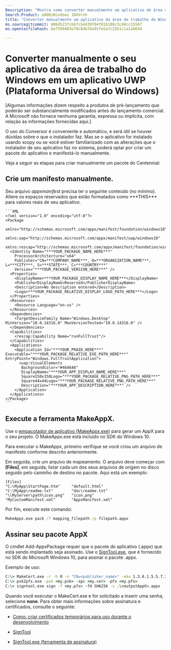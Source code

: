 ```yaml
---
Description: "Mostra como converter manualmente um aplicativo de área de trabalho do Windows (Win32, WPF e Windows Forms) em um aplicativo UWP (Plataforma Universal do Windows)."
Search.Product: eADQiWindows 10XVcnh
title: "Converter manualmente um aplicativo da área de trabalho do Windows em um aplicativo UWP (Plataforma Universal do Windows)"
ms.sourcegitcommit: 606d5237cb67cb4439704f81b180c3c48cc1556f
ms.openlocfilehash: be7599403e78c8db7ba91fe5a7c25b1c1a1ab644

---
```


# Converter manualmente o seu aplicativo da área de trabalho do Windows em um aplicativo UWP (Plataforma Universal do Windows)

\[Algumas informações dizem respeito a produtos de pré-lançamento que poderão ser substancialmente modificados antes do lançamento comercial. A Microsoft não fornece nenhuma garantia, expressa ou implícita, com relação às informações fornecidas aqui.\]

O uso do Conversor é conveniente e automático, e será útil se houver dúvidas sobre o que o instalador faz. Mas se o aplicativo for instalado usando xcopy ou se você estiver familiarizado com as alterações que o instalador de seu aplicativo faz no sistema, poderá optar por criar um pacote do aplicativo e manifestá-lo manualmente.

Veja a seguir as etapas para criar manualmente um pacote do Centennial:

## Crie um manifesto manualmente.

Seu arquivo _appxmanifest_ precisa ter o seguinte conteúdo (no mínimo). Altere os espaços reservados que estão formatados como \*\*\*THIS\*\*\* para valores reais de seu aplicativo.

    ```XML
    <?xml version="1.0" encoding="utf-8"?>
    <Package
       xmlns="http://schemas.microsoft.com/appx/manifest/foundation/windows10"
       xmlns:uap="http://schemas.microsoft.com/appx/manifest/uap/windows10"
       xmlns:rescap="http://schemas.microsoft.com/appx/manifest/foundation/windows10/restrictedcapabilities">
      <Identity Name="***YOUR_PACKAGE_NAME_HERE***"
        ProcessorArchitecture="x64"
        Publisher="CN=***COMPANY_NAME***, O=***ORGANIZATION_NAME***, L=***CITY***, S=***STATE***, C=***COUNTRY***"
        Version="***YOUR_PACKAGE_VERSION_HERE***" />
      <Properties>
        <DisplayName>***YOUR_PACKAGE_DISPLAY_NAME_HERE***</DisplayName>
        <PublisherDisplayName>Reserved</PublisherDisplayName>
        <Description>No description entered</Description>
        <Logo>***YOUR_PACKAGE_RELATIVE_DISPLAY_LOGO_PATH_HERE***</Logo>
      </Properties>
      <Resources>
        <Resource Language="en-us" />
      </Resources>
      <Dependencies>
        <TargetDeviceFamily Name="Windows.Desktop" MinVersion="10.0.14316.0" MaxVersionTested="10.0.14316.0" />
      </Dependencies>
      <Capabilities>
        <rescap:Capability Name="runFullTrust"/>
      </Capabilities>
      <Applications>
        <Application Id="***YOUR_PRAID_HERE***" Executable="***YOUR_PACKAGE_RELATIVE_EXE_PATH_HERE***" EntryPoint="Windows.FullTrustApplication">
          <uap:VisualElements
           BackgroundColor="#464646"
           DisplayName="***YOUR_APP_DISPLAY_NAME_HERE***"
           Square150x150Logo="***YOUR_PACKAGE_RELATIVE_PNG_PATH_HERE***"
           Square44x44Logo="***YOUR_PACKAGE_RELATIVE_PNG_PATH_HERE***"
           Description="***YOUR_APP_DESCRIPTION_HERE***" />
        </Application>
      </Applications>
    </Package>
    ```

## Execute a ferramenta MakeAppX.

Use o [empacotador de aplicativo (MakeAppx.exe)](https://msdn.microsoft.com/library/windows/desktop/hh446767(v=vs.85).aspx) para gerar um AppX para o seu projeto. O MakeAppx.exe está incluído no SDK do Windows 10. 

Para executar o MakeAppx, primeiro verifique se você criou um arquivo de manifesto conforme descrito anteriormente. 

Em seguida, crie um arquivo de mapeamento. O arquivo deve começar com **[Files]**, em seguida, listar cada um dos seus arquivos de origem no disco seguido pelo caminho de destino no pacote. Aqui está um exemplo: 

```
[Files]
"C:\MyApp\StartPage.htm"     "default.html"
"C:\MyApp\readme.txt"        "doc\readme.txt"
"\\MyServer\path\icon.png"   "icon.png"
"MyCustomManifest.xml"       "AppxManifest.xml"
```

Por fim, execute este comando: 

```cmd
MakeAppx.exe pack /f mapping_filepath /p filepath.appx
```

## Assinar seu pacote AppX

O cmdlet Add-AppxPackage requer que o pacote do aplicativo (.appx) que está sendo implantado seja assinado. Use o [SignTool.exe](https://msdn.microsoft.com/library/windows/desktop/aa387764(v=vs.85).aspx), que é fornecido no SDK do Microsoft Windows 10, para assinar o pacote .appx.

Exemplo de uso: 

```cmd
C:\> MakeCert.exe -r -h 0 -n "CN=<publisher_name>" -eku 1.3.6.1.5.5.7.3.3 -pe -sv <my.pvk> <my.cer>
C:\> pvk2pfx.exe -pvk <my.pvk> -spc <my.cer> -pfx <my.pfx>
C:\> signtool.exe sign -f <my.pfx> -fd SHA256 -v .\<outputAppX>.appx
```

Quando você executar o MakeCert.exe e for solicitado a inserir uma senha, selecione **none**. Para obter mais informações sobre assinatura e certificados, consulte o seguinte: 

- [Como: criar certificados temporários para uso durante o desenvolvimento](https://msdn.microsoft.com/library/ms733813.aspx)

- [SignTool](https://msdn.microsoft.com/library/windows/desktop/aa387764.aspx)

- [SignTool.exe (ferramenta de assinatura)](https://msdn.microsoft.com/library/8s9b9yaz.aspx)




<!--HONumber=Jun16_HO4-->


